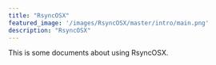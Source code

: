 ```yaml
---
title: "RsyncOSX"
featured_image: '/images/RsyncOSX/master/intro/main.png'
description: "RsyncOSX"
---
```

This is some documents about using RsyncOSX.
